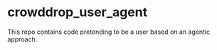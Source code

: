 # crowddrop_user_agent
This repo contains code pretending to be a user based on an agentic approach.
